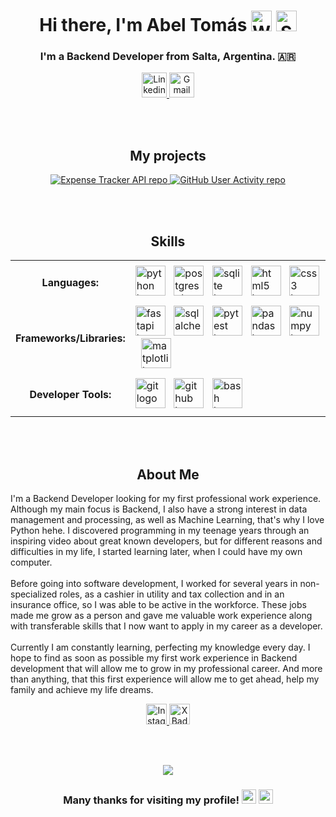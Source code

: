 <!-- BANNER HERE -->

<!-- HEADER -->
<h1 align="center">
  Hi there, I'm Abel Tomás 
  <span>
    <img src="https://raw.githubusercontent.com/Tarikul-Islam-Anik/Animated-Fluent-Emojis/master/Emojis/Hand%20gestures/Waving%20Hand%20Light%20Skin%20Tone.png" alt="Waving Hand Light Skin Tone" width="33" height="33"/>
    <img src="https://raw.githubusercontent.com/Tarikul-Islam-Anik/Animated-Fluent-Emojis/master/Emojis/Smilies/Smiling%20Face.png" alt="Smiling Face" width="33" height="33"/>
  </span>
</h1>

<h3 align="center">I'm a Backend Developer from Salta, Argentina. 🇦🇷</h3>

<!-- Social media -->
<div id="Contact Badges" align="center">
  <a href="https://www.linkedin.com/in/abel-tomas-romero/">
    <img alt="Linkedin Badge" src="https://img.shields.io/badge/LinkedIn-steelblue?style=for-the-badge&logo=linkedin&logoColor=white&logoSize=auto" height="40">
  </a>
  <a href="mailto:abeltomasr98@gmail.com">
    <img alt="Gmail Badge" src="https://img.shields.io/badge/Gmail-orangered?style=for-the-badge&logo=gmail&logoColor=white&logoSize=auto" height="40">
  </a>
  <!--  
  <a href="#">
    <img alt="Portfolio Badge" src="https://img.shields.io/badge/Portfolio-dimgray?style=for-the-badge&logo=astro&logoColor=white&logoSize=auto" height="40">
  </a>
  -->
</div>


<br><br>


<!-- Projects Section -->
<h2 align="center">My projects</h2>
<div align="center">
  <a href="https://github.com/Tomu98/Expense-Tracker-API">
    <img src="https://github-readme-stats.vercel.app/api/pin/?username=Tomu98&repo=Expense-Tracker-API&show_icons=true&theme=codeSTACKr" alt="Expense Tracker API repo"/>
  </a>
  <a href="https://github.com/Tomu98/GitHub-User-Activity">
    <img src="https://github-readme-stats.vercel.app/api/pin/?username=Tomu98&repo=GitHub-User-Activity&show_icons=true&theme=codeSTACKr" alt="GitHub User Activity repo"/>
  </a>
</div>



<br><br>


<!-- Skills section -->
<h2 align="center">Skills</h2>
<table align="center">
  <tr>
    <td><h4 align="center">Languages:</h4></td>
    <td>
      <img src="https://skillicons.dev/icons?i=py" height="48" alt="python logo"/>
      <img width="5"/>
      <img src="https://skillicons.dev/icons?i=postgres" height="48" alt="postgresql logo"/>
      <img width="5"/>
      <img src="https://skillicons.dev/icons?i=sqlite" height="48" alt="sqlite logo"/>
      <img width="5"/>
      <img src="https://skillicons.dev/icons?i=html" height="48" alt="html5 logo"/>
      <img width="5"/>
      <img src="https://skillicons.dev/icons?i=css" height="48" alt="css3 logo"/>
    </td>
  </tr>
  
  <tr>
    <td><h4 align="center">Frameworks/Libraries:</h4></td>
    <td>
      <img src="https://skillicons.dev/icons?i=fastapi" height="48" alt="fastapi logo"  />
      <img width="5"/>
      <img src="https://cdn.jsdelivr.net/gh/devicons/devicon/icons/sqlalchemy/sqlalchemy-original.svg" height="48" alt="sqlalchemy logo"/>
      <img width="5"/>
      <img src="https://cdn.jsdelivr.net/gh/devicons/devicon/icons/pytest/pytest-original.svg" height="48" alt="pytest logo"/>
      <img width="5"/>
      <img src="https://cdn.jsdelivr.net/gh/devicons/devicon/icons/pandas/pandas-original.svg" height="48" alt="pandas logo"/>
      <img width="5"/>
      <img src="https://cdn.jsdelivr.net/gh/devicons/devicon/icons/numpy/numpy-original.svg" height="48" alt="numpy logo"/>
      <img width="5"/>
      <img src="https://cdn.jsdelivr.net/gh/devicons/devicon@latest/icons/matplotlib/matplotlib-original.svg" height="48" alt="matplotlib logo"/>
    </td>
  </tr>
  
  <tr>
    <td><h4 align="center">Developer Tools:</h4></td>
    <td>
      <img src="https://skillicons.dev/icons?i=git" height="48" alt="git logo"/>
      <img width="5"/>
      <img src="https://skillicons.dev/icons?i=github" height="48" alt="github logo"/>
      <img width="5"/>
      <img src="https://skillicons.dev/icons?i=bash" height="48" alt="bash logo"/>
    </td>
  </tr>
</table>


<br><br>


<!-- AboutMe section-->
<h2 align="center">About Me</h2>

<p align="left">
  I'm a Backend Developer looking for my first professional work experience. Although my main focus is Backend, I also have a strong interest in data management and processing, as well as Machine Learning, that's why I love Python hehe. I discovered programming in my teenage years through an inspiring video about great known developers, but for different reasons and difficulties in my life, I started learning later, when I could have my own computer.<br><br>Before going into software development, I worked for several years in non-specialized roles, as a cashier in utility and tax collection and in an insurance office, so I was able to be active in the workforce. These jobs made me grow as a person and gave me valuable work experience along with transferable skills that I now want to apply in my career as a developer.<br><br>Currently I am constantly learning, perfecting my knowledge every day. I hope to find as soon as possible my first work experience in Backend development that will allow me to grow in my professional career. And more than anything, that this first experience will allow me to get ahead, help my family and achieve my life dreams.
</p>

<div id="Social Badges" align="center">
  <a href="https://www.instagram.com/abeltomas98/">
    <img alt="Instagram Badge" src="https://img.shields.io/badge/@abeltomas-mediumpurple?style=for-the-badge&logo=instagram&logoColor=white&logoSize=auto" height="33">
  </a>
  <a href="https://x.com/Tomu98_">
    <img alt="X Badge" src="https://img.shields.io/badge/@Tomu98_-black?style=for-the-badge&logo=x&logoColor=white&logoSize=auto" height="33">
  </a>
</div>


<br><br>


<!-- END -->
<div align="center">
  <img height="auto" src="https://64.media.tumblr.com/0a846b579e5039fdcf3e28838100392a/tumblr_ptxcbfg1Ah1v6bs4yo9_r1_540.gif"/>
</div>

<h3 align="center">
  Many thanks for visiting my profile! 
  <span>
    <img src="https://raw.githubusercontent.com/Tarikul-Islam-Anik/Animated-Fluent-Emojis/master/Emojis/Smilies/Beaming%20Face%20with%20Smiling%20Eyes.png" alt="Beaming Face with Smiling Eyes" width="23" height="23"/>
    <img src="https://raw.githubusercontent.com/Tarikul-Islam-Anik/Animated-Fluent-Emojis/master/Emojis/Smilies/White%20Heart.png" alt="White Heart" width="23" height="23"/>
  </span>
</h3>

